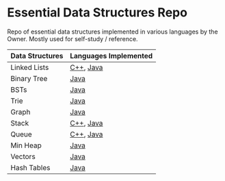 # Essential Data Structures Repo
Repo of essential data structures implemented in various languages by the Owner. Mostly used for self-study / reference. 


| Data Structures  | Languages Implemented        |
| ---------------  | ---------------  | 
| Linked Lists     | [C++](https://github.com/Ala-Me-Da/EssentialDataStructures/blob/master/Lists/doublyList.cpp), [Java](https://github.com/Ala-Me-Da/EssentialDataStructures/blob/master/Lists/LinkedList.java)|
| Binary Tree      | [Java](https://github.com/Ala-Me-Da/EssentialDataStructures/blob/master/Trees%20%26%20Tries/Trees/Binary%20Tree/BinaryTree.java) |
| BSTs             | [Java](https://github.com/Ala-Me-Da/EssentialDataStructures/blob/master/Trees%20%26%20Tries/Trees/BSTs/BinarySearchTree.java) |
| Trie             | [Java](https://github.com/Ala-Me-Da/EssentialDataStructures/blob/master/Trees%20%26%20Tries/Tries/Trie.java) |
| Graph            | [Java](https://github.com/Ala-Me-Da/EssentialDataStructures/blob/master/Graph/Graph.java)|
| Stack            | [C++](https://github.com/Ala-Me-Da/EssentialDataStructures/blob/master/Stacks%20%26%20Queues/Stacks/Stack.cpp), [Java](https://github.com/Ala-Me-Da/EssentialDataStructures/blob/master/Stacks%20%26%20Queues/Stacks/Stack.java) |
| Queue            | [C++](https://github.com/Ala-Me-Da/EssentialDataStructures/blob/master/Stacks%20%26%20Queues/Queues/Queue.cpp), [Java](https://github.com/Ala-Me-Da/EssentialDataStructures/blob/master/Stacks%20%26%20Queues/Queues/Queue.java)|  
| Min Heap         | [Java](https://github.com/Ala-Me-Da/EssentialDataStructures/blob/master/Heaps/MinHeap.java) |
| Vectors          | [Java](https://github.com/Ala-Me-Da/EssentialDataStructures/blob/master/Vector/Vector.java) |
| Hash Tables      | [Java](https://github.com/Ala-Me-Da/EssentialDataStructures/tree/master/Hash%20Tables)|
